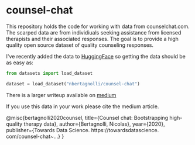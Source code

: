 # counsel-chat
This repository holds the code for working with data from counselchat.com.   The scarped data are from individiuals seeking assistance from licensed therapists and their associated responses. The goal is to provide a high quality open source dataset of quality counseling responses.

I've recently added the data to [HuggingFace](https://huggingface.co/datasets/nbertagnolli/counsel-chat) so getting the data should be as easy as:

```python
from datasets import load_dataset

dataset = load_dataset("nbertagnolli/counsel-chat")
```

There is a larger writeup available on [medium](https://medium.com/towards-data-science/counsel-chat-bootstrapping-high-quality-therapy-data-971b419f33da)

If you use this data in your work please cite the medium article.

@misc{bertagnolli2020counsel,
  title={Counsel chat: Bootstrapping high-quality therapy data},
  author={Bertagnolli, Nicolas},
  year={2020},
  publisher={Towards Data Science. https://towardsdatascience. com/counsel-chat~…}
}


